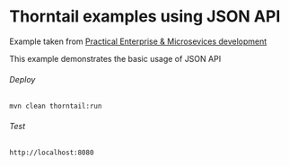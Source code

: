 Thorntail examples using JSON API
=====================================

Example taken from [Practical Enterprise & Microsevices development](http://www.itbuzzpress.com/ebooks/java-ee-7-development-on-wildfly.html)

This example demonstrates the basic usage of JSON API

###### Deploy
```shell
mvn clean thorntail:run
```
###### Test
```shell
http://localhost:8080 
```
 
